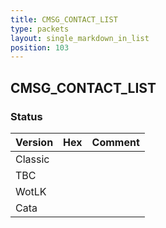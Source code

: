 ```yaml
---
title: CMSG_CONTACT_LIST
type: packets
layout: single_markdown_in_list
position: 103
---
```


## CMSG_CONTACT_LIST

### Status

Version | Hex | Comment
---------- | ---------- | ---------- 
Classic |  |  
TBC |  |  
WotLK |  |  
Cata |  |  
